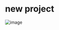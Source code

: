 # new project
![image](https://github.com/user-attachments/assets/4115e537-fd01-4d85-998f-4d9f1b02cef2)
